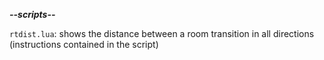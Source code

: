 ***--scripts--***

`rtdist.lua`: shows the distance between a room transition in all directions (instructions contained in the script)
